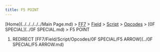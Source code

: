 ```yaml
---
title: F5 POINT
---
```


[Home](../../../../../Main Page.md) > [FF7](../../../../../FF7.md) > [Field](../../../../Field.md) > [Script](../../../Script.md) > [Opcodes](../../Opcodes.md) > [0F SPECIAL](../0F SPECIAL.md) > F5 POINT

1.  REDIRECT [FF7/Field/Script/Opcodes/0F SPECIAL/F5 ARROW](../0F SPECIAL/F5 ARROW.md)
